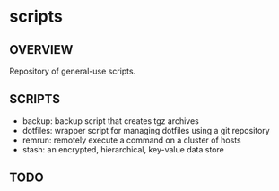 # scripts
## OVERVIEW
Repository of general-use scripts.

## SCRIPTS
- backup: backup script that creates tgz archives
- dotfiles: wrapper script for managing dotfiles using a git repository
- remrun: remotely execute a command on a cluster of hosts
- stash: an encrypted, hierarchical, key-value data store

## TODO
